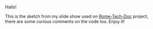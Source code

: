 Hallo!

This is the sketch from my slide show used on [Rome-Tech-Doc](https://github.com/shufurudin/Rome-Tech-Doc) project, there are some curious comments on the code too.
Enjoy it!
